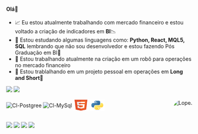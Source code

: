 #### Olá👋


- 📈 Eu estou atualmente trabalhando com mercado financeiro e estou voltado a criação de indicadores em **BI**📉
- 📔 Estou estudando algumas linguagens como: **Python, React, MQL5, SQL** lembrando que não sou desenvolvedor e estou fazendo Pós Graduação em BI📝
- 🤖 Estou trabalhando atualmente na criação em um robô para operações no mercado financeiro
- 📝 Estou trablalhando em um projeto pessoal em operações em **Long and Short**📶


<div>
<img heght="180cm" src="https://github-readme-stats.vercel.app/api?username=claubert&show_icons=true&theme=algolia"/>
<img heght="180cm" src="https://github-readme-stats.vercel.app/api/top-langs/?username=claubert&layout=compact&langs_count=16&show_icons=true&theme=algolia"/>
</div>


<div style="display: inline_block"><br>
  <img align="center" alt= "Cl-Postgree" height="30" width="40" src="https://icongr.am/devicon/postgresql-original.svg?size=136&color=currentColor">
  <img align="center" alt= "Cl-MySql" height="30" width="40" src="https://icongr.am/devicon/mysql-original.svg?size=136&color=currentColor">
  <img align="center" alt="Lopes-HTML" height="30" width="40" src="https://raw.githubusercontent.com/devicons/devicon/master/icons/html5/html5-original.svg">
  <img align="center" alt="Lopes-Python" height="30" width="40" src="https://raw.githubusercontent.com/devicons/devicon/master/icons/python/python-original.svg">
  <img align="right" alt="Lopes" height="150" style="border-radius:30px;" src="https://media.discordapp.net/attachments/639956127056134178/890373478988013628/Publicacoes_Instagram_1_1.png?width=676&height=676">
</div>


##
<div>
<div> 
  <a href="https://www.youtube.com/channel/UC_-uuuZbY0AAt9CViNzvc-Q" target="_blank"><img src="https://img.shields.io/badge/YouTube-FF0000?style=for-the-badge&logo=youtube&logoColor=white" target="_blank"></a>
  <a href="https://instagram.com/claubert.lopes" target="_blank"><img src="https://img.shields.io/badge/-Instagram-%23E4405F?style=for-the-badge&logo=instagram&logoColor=white" target="_blank"></a>
  <a href = "mailto:claubert.lopez@gmail.com"><img src="https://img.shields.io/badge/-Gmail-%23333?style=for-the-badge&logo=gmail&logoColor=red"></a>
  <a href="https://www.linkedin.com/in/claubert-lopes-296aa130/ target="_blank"><img src="https://img.shields.io/badge/-LinkedIn-%230077B5?style=for-the-badge&logo=linkedin&logoColor=white" target="_blank"></a> 
<div>  
</div>
